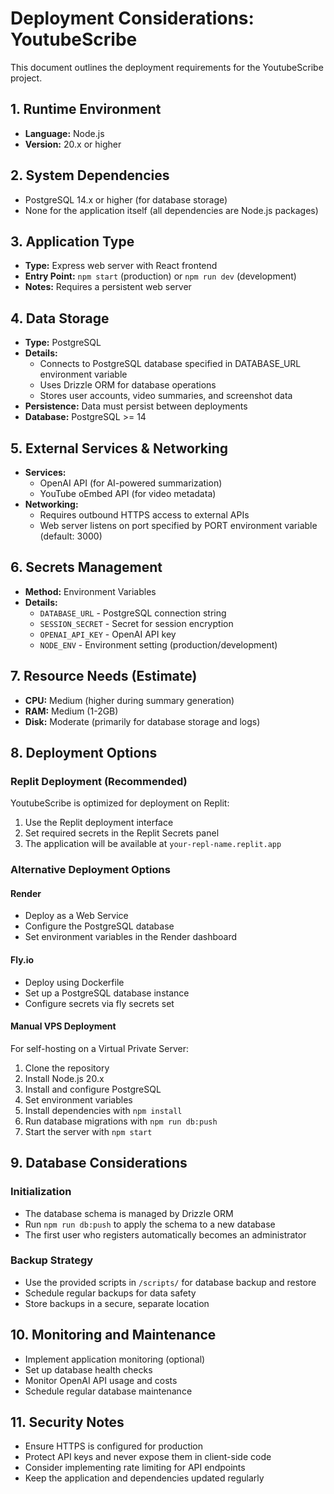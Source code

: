 # Deployment Considerations: YoutubeScribe

This document outlines the deployment requirements for the YoutubeScribe project.

## 1. Runtime Environment
* **Language:** Node.js
* **Version:** 20.x or higher

## 2. System Dependencies
* PostgreSQL 14.x or higher (for database storage)
* None for the application itself (all dependencies are Node.js packages)

## 3. Application Type
* **Type:** Express web server with React frontend
* **Entry Point:** `npm start` (production) or `npm run dev` (development)
* **Notes:** Requires a persistent web server

## 4. Data Storage
* **Type:** PostgreSQL
* **Details:** 
  * Connects to PostgreSQL database specified in DATABASE_URL environment variable
  * Uses Drizzle ORM for database operations
  * Stores user accounts, video summaries, and screenshot data
* **Persistence:** Data must persist between deployments
* **Database:** PostgreSQL >= 14

## 5. External Services & Networking
* **Services:** 
  * OpenAI API (for AI-powered summarization)
  * YouTube oEmbed API (for video metadata)
* **Networking:** 
  * Requires outbound HTTPS access to external APIs
  * Web server listens on port specified by PORT environment variable (default: 3000)

## 6. Secrets Management
* **Method:** Environment Variables
* **Details:** 
  * `DATABASE_URL` - PostgreSQL connection string
  * `SESSION_SECRET` - Secret for session encryption
  * `OPENAI_API_KEY` - OpenAI API key
  * `NODE_ENV` - Environment setting (production/development)

## 7. Resource Needs (Estimate)
* **CPU:** Medium (higher during summary generation)
* **RAM:** Medium (1-2GB)
* **Disk:** Moderate (primarily for database storage and logs)

## 8. Deployment Options

### Replit Deployment (Recommended)
YoutubeScribe is optimized for deployment on Replit:

1. Use the Replit deployment interface
2. Set required secrets in the Replit Secrets panel
3. The application will be available at `your-repl-name.replit.app`

### Alternative Deployment Options

#### Render
* Deploy as a Web Service
* Configure the PostgreSQL database
* Set environment variables in the Render dashboard

#### Fly.io
* Deploy using Dockerfile
* Set up a PostgreSQL database instance
* Configure secrets via fly secrets set

#### Manual VPS Deployment
For self-hosting on a Virtual Private Server:

1. Clone the repository
2. Install Node.js 20.x
3. Install and configure PostgreSQL
4. Set environment variables
5. Install dependencies with `npm install`
6. Run database migrations with `npm run db:push`
7. Start the server with `npm start`

## 9. Database Considerations

### Initialization
* The database schema is managed by Drizzle ORM
* Run `npm run db:push` to apply the schema to a new database
* The first user who registers automatically becomes an administrator

### Backup Strategy
* Use the provided scripts in `/scripts/` for database backup and restore
* Schedule regular backups for data safety
* Store backups in a secure, separate location

## 10. Monitoring and Maintenance
* Implement application monitoring (optional)
* Set up database health checks
* Monitor OpenAI API usage and costs
* Schedule regular database maintenance

## 11. Security Notes
* Ensure HTTPS is configured for production
* Protect API keys and never expose them in client-side code
* Consider implementing rate limiting for API endpoints
* Keep the application and dependencies updated regularly